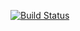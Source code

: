 [![Build Status](https://travis-ci.com/aDotInTheVoid/safe_matmul.svg?branch=master)](https://travis-ci.com/aDotInTheVoid/safe_matmul)
